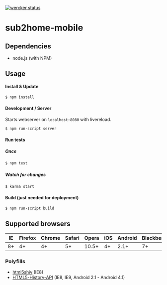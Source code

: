 [![wercker status](https://app.wercker.com/status/2c51ad0340170fd74cdbd133fe770a79/m/ "wercker status")](https://app.wercker.com/project/bykey/2c51ad0340170fd74cdbd133fe770a79)

sub2home-mobile
===============

## Dependencies
* node.js (with NPM)

## Usage

#### Install & Update
```sh
$ npm install
```

#### Development / Server
Starts webserver on `localhost:8080` with livereload.
```sh
$ npm run-script server
```

#### Run tests

##### Once
```sh
$ npm test
```

##### Watch for changes
```sh
$ karma start
```


#### Build (just needed for deployment)
```sh
$ npm run-script build
```

## Supported browsers

IE  | Firefox | Chrome | Safari | Opera | iOS  | Android | Blackberry
--- | ---     | ---    | ---    | ---   | ---  | ---     | ---
8+  | 4+      | 4+     | 5+     | 10.5+ | 4+   | 2.1+    | 7+

### Polyfills

* [html5shiv](https://github.com/aFarkas/html5shiv) (IE8)
* [HTML5-History-API](https://github.com/devote/HTML5-History-API) (IE8, IE9, Android 2.1 - Android 4.1)
